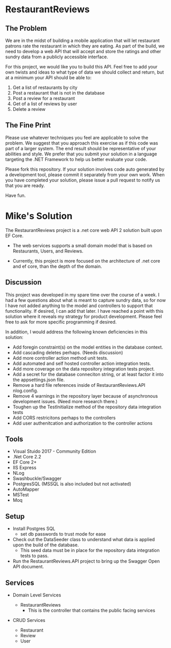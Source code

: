 RestaurantReviews
=================

The Problem
--------------
We are in the midst of building a mobile application that will let restaurant patrons rate the restaurant in which they are eating. As part of the build, we need to develop a web API that will accept and store the ratings and other sundry data from a publicly accessible interface. 

For this project, we would like you to build this API. Feel free to add your own twists and ideas to what type of data we should collect and return, but at a minimum your API should be able to:

1. Get a list of restaurants by city
2. Post a restaurant that is not in the database
3. Post a review for a restaurant
4. Get of a list of reviews by user
5. Delete a review

The Fine Print
--------------
Please use whatever techniques you feel are applicable to solve the problem. We suggest that you approach this exercise as if this code was part of a larger system. The end result should be representative of your abilities and style.  We prefer that you submit your solution in a language targeting the .NET Framework to help us better evaluate your code.

Please fork this repository. If your solution involves code auto generated by a development  tool, please commit it separately from your own work.  When you have completed your solution, please issue a pull request to notify us that you are ready.

Have fun.

# Mike's Solution

The RestaurantReviews project is a .net core web API 2 solution built upon EF Core.

* The web services supports a small domain model that is based on Restaurants, Users, and Reviews.

* Currently, this project is more focused on the architecture of .net core and ef core, than the depth of the domain.

## Discussion

This project was developed in my spare time over the course of a week. I had a few questions about what is meant to capture sundry data, so for now I have not added anything to the model and controllers to support that functionality.  If desired, I can add that later.  I have reached a point with this solution where it reveals my strategy for product development.  Please feel free to ask for more specific programming if desired.

In addition, I would address the following known deficiencies in this solution:

* Add foregin constraint(s) on the model entities in the database context.
* Add cascading deletes perhaps.  (Needs discussion)
* Add more controller action method unit tests.
* Add automated and self hosted controller action integration tests.
* Add more coverage on the data repository integration tests project.
* Add a secret for the database conneciton string, or at least factor it into the appsettings.json file.
* Remove a hard file references inside of RestaurantReviews.API nlog.config.
* Remove 4 warnings in the repository layer because of asynchronous development issues.  (Need more research there.)
* Toughen up the TestInitialize method of the repository data integration tests
* Add CORS restricitons perhaps to the controllers
* Add user authenitcation and authorization to the controller actions


## Tools  

* Visual Stuido 2017 - Community Edition
* .Net Core 2.2
* EF Core 2+
* IIS Express
* NLog
* Swashbuckle/Swagger
* PostgresSQL (MSSQL is also included but not activated)
* AutoMapper
* MSTest
* Moq

## Setup

* Install Postgres SQL
  * set db passwords to trust mode for ease
* Check out the DataSeeder class to understand what data is applied upon the build of the database.
  * This seed data must be in place for the repository data integration tests to pass.
* Run the RestaurantReviews.API project to bring up the Swagger Open API document.

## Services

* Domain Level Services
  * RestaurantReviews
    * This is the controller that contains the public facing services

* CRUD Services
  * Restaurant
  * Review
  * User